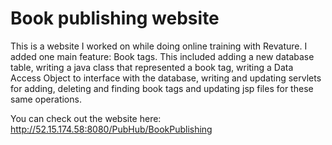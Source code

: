 # Book publishing website
This is a website I worked on while doing online training with Revature. I added one main feature: Book tags. This included adding a new database table, writing a java class that represented a book tag, writing a Data Access Object to interface with the database, writing and updating servlets for adding, deleting and finding book tags and updating jsp files for these same operations.

You can check out the website here: http://52.15.174.58:8080/PubHub/BookPublishing

